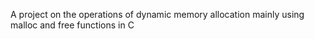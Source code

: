 A project on the operations of dynamic memory allocation mainly using malloc and free functions in C
